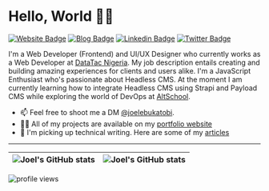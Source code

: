 # Hello, World 👋🏾

[![Website Badge](https://img.shields.io/badge/-Portfolio-3B7EBF?style=for-the-badge&logo=Google-Chrome&logoColor=white&link=https://joelebukatobi.dev)](https://joelebukatobi.dev) [![Blog Badge](https://img.shields.io/badge/-Blog-3B7EBF?style=for-the-badge&logo=Hashnode&logoColor=white&link=https://joelebukatobi.dev/blog)](https://joelebukatobi.dev/blog) [![Linkedin Badge](https://img.shields.io/badge/-LinkedIn-3B7EBF?style=for-the-badge&logo=Linkedin&logoColor=white&link=https://www.linkedin.com/in/joelebukatobi)](https://www.linkedin.com/in/joelebukatobi) [![Twitter Badge](https://img.shields.io/badge/-@joelebukatobi-3B7EBF?style=for-the-badge&logo=twitter&logoColor=white&link=https://twitter.com/joelebukatobi)](https://twitter.com/joelebukatobi)

I'm a Web Developer (Frontend) and UI/UX Designer who currently works as a Web Developer at [DataTac Nigeria](https://datatac.ng). My job description entails creating and building amazing experiences for clients and users alike. I'm a JavaScript Enthusiast who's passionate about Headless CMS. At the moment I am currently learning how to integrate Headless CMS using Strapi and Payload CMS while exploring the world of DevOps at [AltSchool](https://altschoolafrica.com).

- 📫 Feel free to shoot me a DM [@joelebukatobi](https://twitter.com/joelebukatobi).
- 👨‍💻 All of my projects are available on my [portfolio website](https://joelebukatobi.dev/projects)
- 📝 I'm picking up technical writing. Here are some of my [articles](https://joelebukatobi.dev/blog)

---

| <img align="center" src="https://github-readme-stats.vercel.app/api?username=joelebukatobi&show_icons=true&include_all_commits=true&hide_border=true" alt="Joel's GitHub stats" /> | <img align="center" src="https://github-readme-stats.vercel.app/api/top-langs/?username=joelebukatobi&langs_count=8&layout=compact&hide=php&hide_border=true" alt="Joel's GitHub stats" /> |
| ---------------------------------------------------------------------------------------------------------------------------------------------------------------------------------- | ------------------------------------------------------------------------------------------------------------------------------------------------------------------------------------------ |

<img src="https://gpvc.arturio.dev/joelebukatobi" alt="profile views">
